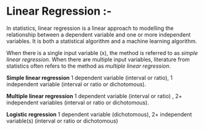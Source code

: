 # Linear Regression :-

In statistics, linear regression is a linear approach to modelling the relationship between a dependent variable and one or more independent variables. It is both a statistical algorithm and a machine learning algorithm.

When there is a single input variable (x), the method is referred to as *simple linear regression*. When there are multiple input variables, literature from statistics often refers to the method as *multiple linear regression*.

**Simple linear regression**
1 dependent variable (interval or ratio), 1 independent variable (interval or ratio or dichotomous).

**Multiple linear regression**
1 dependent variable (interval or ratio) , 2+ independent variables (interval or ratio or dichotomous).

**Logistic regression**
1 dependent variable (dichotomous), 2+ independent variable(s) (interval or ratio or dichotomous)
